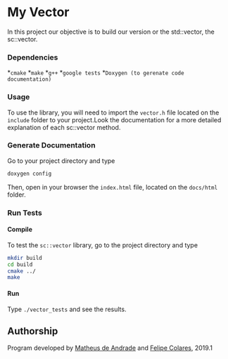 # My Vector
In this project our objective is to build our version or the std::vector, the sc::vector.

### Dependencies
*`cmake`
*`make`
*`g++`
*`google tests`
*`Doxygen (to gerenate code documentation)`

### Usage
To use the library, you will need to import the `vector.h` file located on the `include` folder to your project.Look the documentation for a more detailed explanation of each sc::vector method.

### Generate Documentation
Go to your project directory and type

```bash
doxygen config
```

Then, open in your browser the `index.html` file, located on the `docs/html` folder.

### Run Tests

#### Compile
To test the `sc::vector` library, go to the project directory and type

```bash
mkdir build
cd build
cmake ../
make
```

#### Run
Type `./vector_tests` and see the results.

## Authorship
Program developed by [Matheus de Andrade](https://github.com/matheusmas132) and [Felipe Colares](https://github.com/felipecolares22), 2019.1


